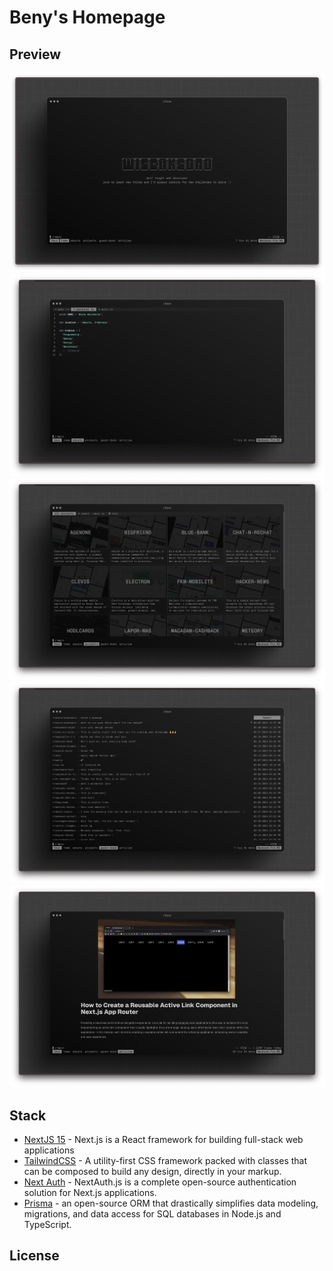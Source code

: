 # Beny's Homepage

## Preview

![Preview 1](./public/preview-1.png)
![Preview 2](./public/preview-2.png)
![Preview 3](./public/preview-3.png)
![Preview 4](./public/preview-4.png)
![Preview 5](./public/preview-5.png)

## Stack

- [NextJS 15](https://nextjs.org) - Next.js is a React framework for building full-stack web applications
- [TailwindCSS](https://tailwindcss.com) - A utility-first CSS framework packed with classes that can be composed to build any design, directly in your markup.
- [Next Auth](https://next-auth.js.org) - NextAuth.js is a complete open-source authentication solution for Next.js applications.
- [Prisma](https://www.prisma.io) - an open-source ORM that drastically simplifies data modeling, migrations, and data access for SQL databases in Node.js and TypeScript.

## License
